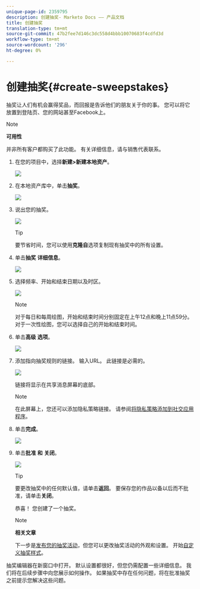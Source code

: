 ```yaml
---
unique-page-id: 2359795
description: 创建抽奖- Marketo Docs —— 产品文档
title: 创建抽奖
translation-type: tm+mt
source-git-commit: 47b2fee7d146c3dc558d4bbb10070683f4cdfd3d
workflow-type: tm+mt
source-wordcount: '296'
ht-degree: 0%

---
```



# 创建抽奖{#create-sweepstakes}

抽奖让人们有机会赢得奖品，而回报是告诉他们的朋友关于你的事。 您可以将它放置到登陆页、您的网站甚至Facebook上。

>[!NOTE]
>
>**可用性**
>
>并非所有客户都购买了此功能。 有关详细信息，请与销售代表联系。

1. 在您的项目中，选择&#x200B;**新建>新建本地资产**。

   ![](assets/image2014-9-25-17-3a29-3a20.png)

1. 在本地资产库中，单击&#x200B;**抽奖**。

   ![](assets/image2014-9-25-17-3a29-3a31.png)

1. 说出您的抽奖。

   ![](assets/image2014-9-25-17-3a29-3a50.png)

   >[!TIP]
   >
   >要节省时间，您可以使用&#x200B;**克隆自**&#x200B;选项复制现有抽奖中的所有设置。

1. 单击&#x200B;**抽奖** **详细信息**。

   ![](assets/image2014-9-25-17-3a32-3a37.png)

1. 选择频率、开始和结束日期以及时区。

   ![](assets/image2014-9-25-17-3a32-3a43.png)

   >[!NOTE]
   >
   >对于每日和每周绘图，开始和结束时间分别固定在上午12点和晚上11点59分。 对于一次性绘图，您可以选择自己的开始和结束时间。

1. 单击&#x200B;**高级** **选项**。

   ![](assets/image2014-9-25-17-3a33-3a19.png)

1. 添加指向抽奖规则的链接。 输入URL。 此链接是必需的。

   ![](assets/image2014-9-25-17-3a33-3a30.png)

   链接将显示在共享消息屏幕的底部。

   >[!NOTE]
   >
   >在此屏幕上，您还可以添加隐私策略链接。 请参阅[将隐私策略添加到社交应用程序](../../../../product-docs/demand-generation/social/social-functions/add-your-privacy-policy-to-a-social-app.md)。

1. 单击&#x200B;**完成**。

   ![](assets/image2014-9-25-17-3a34-3a2.png)

1. 单击&#x200B;**批准** **和** **关闭**。

   ![](assets/image2014-9-25-17-3a34-3a15.png)

   >[!TIP]
   >
   >要更改抽奖中的任何默认值，请单击&#x200B;**返回**。 要保存您的作品以备以后而不批准，请单击&#x200B;**关闭**。

   恭喜！ 您创建了一个抽奖。

   >[!NOTE]
   >
   >**相关文章**
   >
   >下一步是[发布您的抽奖活动](publish-a-sweepstakes.md)，但您可以更改抽奖活动的外观和设置。 开始[自定义抽奖样式](customize-sweepstakes-styles.md)。

抽奖编辑器在新窗口中打开。 默认设置都很好，但您仍需配置一些详细信息。 我们将在后续步骤中向您展示如何操作。                    如果抽奖中存在任何问题，将在批准抽奖之前提示您解决这些问题。